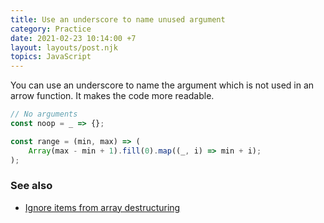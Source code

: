 ```yaml
---
title: Use an underscore to name unused argument
category: Practice
date: 2021-02-23 10:14:00 +7
layout: layouts/post.njk
topics: JavaScript
---
```


You can use an underscore to name the argument which is not used in an arrow function. It makes the code more readable.

```js
// No arguments
const noop = _ => {};

const range = (min, max) => (
    Array(max - min + 1).fill(0).map((_, i) => min + i);
);
```

### See also

-   [Ignore items from array destructuring](/ignore-items-from-array-destructuring.html)
